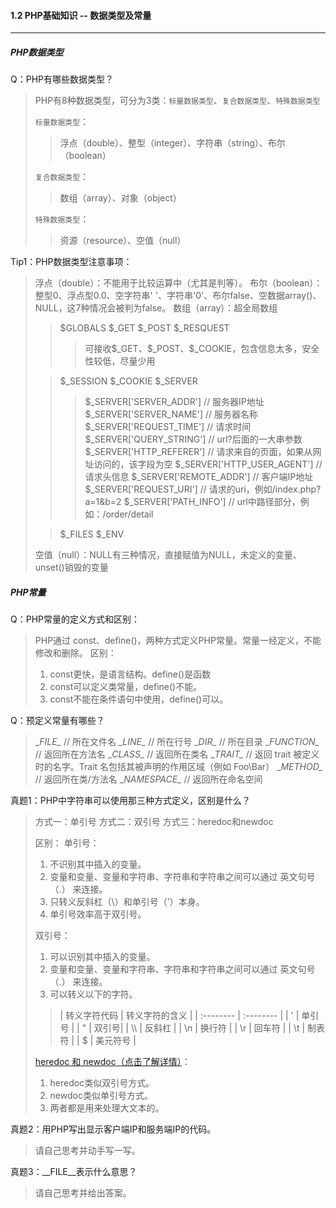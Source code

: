 #### 1.2 PHP基础知识 -- 数据类型及常量
***
##### PHP数据类型
Q：PHP有哪些数据类型？
> PHP有8种数据类型，可分为3类：`标量数据类型`、`复合数据类型`、`特殊数据类型`
> 
> `标量数据类型`：
>> 浮点（double）、整型（integer）、字符串（string）、布尔（boolean）
>
> `复合数据类型`：
>> 数组（array）、对象（object）
>
> `特殊数据类型`：
>> 资源（resource）、空值（null）

Tip1：PHP数据类型注意事项：
> 浮点（double）：不能用于比较运算中（尤其是判等）。
> 布尔（boolean）：整型0、浮点型0.0、空字符串' '、字符串'0'、布尔false、空数据array()、NULL，这7种情况会被判为false。
> 数组（array）：超全局数组
>> \$GLOBALS
>> \$_GET
>> \$_POST
>> \$_RESQUEST
>>> 可接收\$_GET、\$_POST、\$_COOKIE，包含信息太多，安全性较低，尽量少用
> 
>> \$_SESSION
>> \$_COOKIE
>> \$_SERVER
>>> \$_SERVER['SERVER_ADDR'] // 服务器IP地址
>>> \$_SERVER['SERVER_NAME'] // 服务器名称
>>> \$_SERVER['REQUEST_TIME'] // 请求时间
>>> \$_SERVER['QUERY_STRING'] // url?后面的一大串参数
>>> \$_SERVER['HTTP_REFERER'] // 请求来自的页面，如果从网址访问的，该字段为空
>>> \$_SERVER['HTTP_USER_AGENT'] // 请求头信息
>>> \$_SERVER['REMOTE_ADDR'] // 客户端IP地址
>>> \$_SERVER['REQUEST_URI'] // 请求的uri，例如/index.php?a=1&b=2
>>> \$_SERVER['PATH_INFO'] // url中路径部分，例如：/order/detail
> 
>> \$_FILES
>> \$_ENV
> 
> 空值（null）：NULL有三种情况，直接赋值为NULL，未定义的变量、unset()销毁的变量

##### PHP常量
Q：PHP常量的定义方式和区别：
> PHP通过 const、define()，两种方式定义PHP常量。常量一经定义，不能修改和删除。
> 区别：
> 1. const更快，是语言结构。define()是函数
> 2. const可以定义类常量，define()不能。
> 3. const不能在条件语句中使用，define()可以。

Q：预定义常量有哪些？
> \__FILE\__ // 所在文件名
> \__LINE\__ // 所在行号
> \__DIR\__ // 所在目录
> \__FUNCTION\__ // 返回所在方法名
> \__CLASS\__ // 返回所在类名
> \__TRAIT\__ // 返回 trait 被定义时的名字。Trait 名包括其被声明的作用区域（例如 Foo\Bar）
> \__METHOD\__ // 返回所在类/方法名
> \__NAMESPACE\__ // 返回所在命名空间


真题1：PHP中字符串可以使用那三种方式定义，区别是什么？
> 方式一：单引号
> 方式二：双引号
> 方式三：heredoc和newdoc
> 
> 区别：
> 单引号：
> 1. 不识别其中插入的变量。
> 2. 变量和变量、变量和字符串、字符串和字符串之间可以通过 英文句号（.） 来连接。
> 3. 只转义反斜杠（\）和单引号（'）本身。
> 4. 单引号效率高于双引号。
> 
> 双引号：
> 1. 可以识别其中插入的变量。
> 2. 变量和变量、变量和字符串、字符串和字符串之间可以通过 英文句号（.） 来连接。
> 3. 可以转义以下的字符。
>> | 转义字符代码 | 转义字符的含义 |
> | :-------- | :-------- |
> | \' | 单引号 |
> | \" | 双引号|
> | \\\ | 反斜杠 |
> | \n | 换行符 |
> | \r | 回车符 |
> | \t | 制表符 |
> | \$ | 美元符号 |
> 
> [heredoc 和 newdoc（点击了解详情）](https://www.php.cn/php-weizijiaocheng-381946.html)：
> 1. heredoc类似双引号方式。
> 2. newdoc类似单引号方式。
> 3. 两者都是用来处理大文本的。

真题2：用PHP写出显示客户端IP和服务端IP的代码。
> 请自己思考并动手写一写。

真题3：__FILE__表示什么意思？
> 请自己思考并给出答案。